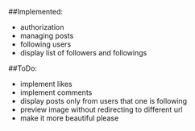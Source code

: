 ##Implemented:
  - authorization
  - managing posts
  - following users
  - display list of followers and followings

##ToDo:
  - implement likes
  - implement comments
  - display posts only from users that one is following
  - preview image without redirecting to different url
  - make it more beautiful please
